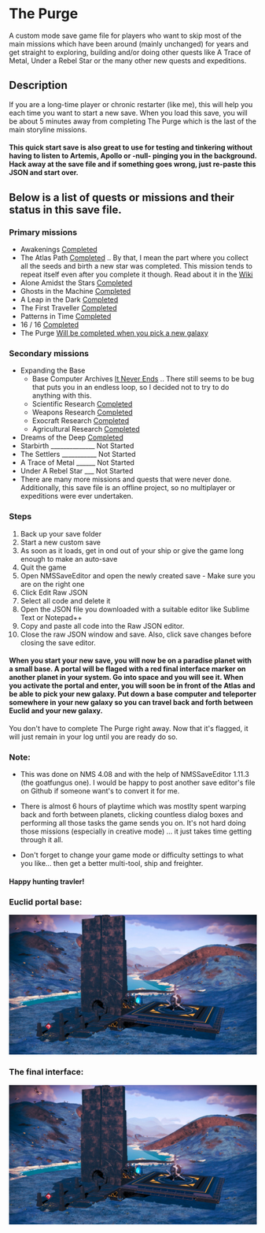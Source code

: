 # The Purge

A custom mode save game file for players who want to skip most of the main missions which have been around (mainly unchanged) for years and get straight to exploring, building and/or doing other quests like A Trace of Metal, Under a Rebel Star or the many other new quests and expeditions.

## Description

If you are a long-time player or chronic restarter (like me), this will help you each time you want to start a new save. When you load this save, you will be about 5 minutes away from completing The Purge which is the last of the main storyline missions.
#### This quick start save is also great to use for testing and tinkering without having to listen to Artemis, Apollo or -null- pinging you in the background. Hack away at the save file and if something goes wrong, just re-paste this JSON and start over.

##     

## Below is a list of quests or missions and their status in this save file.

### Primary missions

* Awakenings [Completed](https://nomanssky.fandom.com/wiki/Awakenings)
* The Atlas Path [Completed](https://nomanssky.fandom.com/wiki/The_Atlas_Path#The_Final_Atlas_Interface) .. By that, I mean the part where you collect all the seeds and birth a new star was completed. This mission tends to repeat itself even after you complete it though. Read about it in the [Wiki](https://nomanssky.fandom.com/wiki/The_Atlas_Path#Completion_and_Mission_Log)
* Alone Amidst the Stars [Completed](https://nomanssky.fandom.com/wiki/Alone_Amidst_the_Stars)
* Ghosts in the Machine [Completed](https://nomanssky.fandom.com/wiki/Ghosts_in_the_Machine)
* A Leap in the Dark [Completed](https://nomanssky.fandom.com/wiki/A_Leap_in_the_Dark)
* The First Traveller [Completed](https://nomanssky.fandom.com/wiki/The_First_Traveller)
* Patterns in Time [Completed](https://nomanssky.fandom.com/wiki/Patterns_in_Time)
* 16 / 16 [Completed](https://nomanssky.fandom.com/wiki/16_/_16)
* The Purge [Will be completed when you pick a new galaxy](https://nomanssky.fandom.com/wiki/The_Purge)

### Secondary missions

* Expanding the Base
    * Base Computer Archives [It Never Ends](https://nomanssky.fandom.com/wiki/Base_Computer_Archives) .. There still seems to be bug that puts you in an endless loop, so I decided not to try to do anything with this.
    * Scientific Research [Completed](https://nomanssky.fandom.com/wiki/Scientific_Research)
    * Weapons Research [Completed](https://nomanssky.fandom.com/wiki/Weapons_Research)
    * Exocraft Research [Completed](https://nomanssky.fandom.com/wiki/Exocraft_Technician)
    * Agricultural Research [Completed](https://nomanssky.fandom.com/wiki/Agricultural_Research)
* Dreams of the Deep [Completed](https://nomanssky.fandom.com/wiki/Dreams_of_the_Deep)
* Starbirth ______________ Not Started
* The Settlers ___________ Not Started
* A Trace of Metal ______ Not Started
* Under A Rebel Star ___ Not Started
* There are many more missions and quests that were never done. Additionally, this save file is an offline project, so no multiplayer or expeditions were ever undertaken.

### Steps

1.  Back up your save folder
2.  Start a new custom save
3.  As soon as it loads, get in ond out of your ship or give the game long enough to make an auto-save
4.  Quit the game
5.  Open NMSSaveEditor and open the newly created save - Make sure you are on the right one
6.  Click Edit Raw JSON
7.  Select all code and delete it
8.  Open the JSON file you downloaded with a suitable editor like Sublime Text or Notepad++ 
9.  Copy and paste all code into the Raw JSON editor.
10. Close the raw JSON window and save. Also, click save changes before closing the save editor.

#### When you start your new save, you will now be on a paradise planet with a small base. A portal will be flaged with a red final interface marker on another planet in your system. Go into space and you will see it. When you activate the portal and enter, you will soon be in front of the Atlas and be able to pick your new galaxy. Put down a base computer and teleporter somewhere in your new galaxy so you can travel back and forth between Euclid and your new galaxy.

You don't have to complete The Purge right away. Now that it's flagged, it will just remain in your log until you are ready do so.

#### 

### Note:
* This was done on NMS 4.08 and with the help of NMSSaveEditor 1.11.3 (the goatfungus one). I would be happy to post another save editor's file on Github if someone want's to convert it for me.

* There is almost 6 hours of playtime which was mostlty spent warping back and forth between planets, clicking countless dialog boxes and performing all those tasks the game sends you on. It's not hard doing those missions (especially in creative mode) ... it just takes time getting through it all.

* Don't forget to change your game mode or difficulty settings to what you like... then get a better multi-tool, ship and freighter.
#### Happy hunting travler!

#### 



### Euclid portal base:

![alt text](https://raw.githubusercontent.com/limbosworld/NMS-The-Purge/main/Final-Interface.jpg)

### The final interface:

![alt text](https://raw.githubusercontent.com/limbosworld/NMS-The-Purge/main/Final-Interface.jpg)

